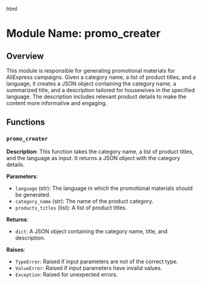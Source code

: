 html
<h1>Module Name: promo_creater</h1>

<h2>Overview</h2>
<p>This module is responsible for generating promotional materials for AliExpress campaigns. Given a category name, a list of product titles, and a language, it creates a JSON object containing the category name, a summarized title, and a description tailored for housewives in the specified language.  The description includes relevant product details to make the content more informative and engaging.</p>

<h2>Functions</h2>

<h3><code>promo_creater</code></h3>

<p><strong>Description</strong>: This function takes the category name, a list of product titles, and the language as input. It returns a JSON object with the category details.</p>

<p><strong>Parameters</strong>:</p>
<ul>
  <li><code>language</code> (str): The language in which the promotional materials should be generated.</li>
  <li><code>category_name</code> (str): The name of the product category.</li>
  <li><code>products_titles</code> (list): A list of product titles.</li>
</ul>

<p><strong>Returns</strong>:</p>
<ul>
  <li><code>dict</code>: A JSON object containing the category name, title, and description.</li>
</ul>

<p><strong>Raises</strong>:</p>
<ul>
  <li><code>TypeError</code>: Raised if input parameters are not of the correct type.</li>
  <li><code>ValueError</code>: Raised if input parameters have invalid values.</li>
  <li><code>Exception</code>: Raised for unexpected errors.</li>
</ul>